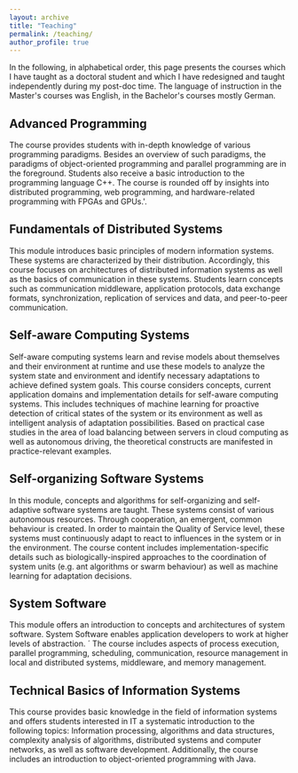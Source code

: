 ```yaml
---
layout: archive
title: "Teaching"
permalink: /teaching/
author_profile: true
---
```


In the following, in alphabetical order, this page presents the courses which I have taught as a doctoral student and which I have redesigned and taught independently during my post-doc time. The language of instruction in the Master's courses was English, in the Bachelor's courses mostly German. 

## Advanced Programming

The course provides students with in-depth knowledge of various programming paradigms.
Besides an overview of such paradigms, the paradigms of object-oriented programming and parallel programming are in the foreground.
Students also receive a basic introduction to the programming language C++.
The course is rounded off by insights into distributed programming, web programming, and hardware-related programming with FPGAs and GPUs.'.


## Fundamentals of Distributed Systems

This module introduces basic principles of modern information systems. These systems are characterized by their distribution.
Accordingly, this course focuses on architectures of distributed information systems as well as the basics of communication in these systems.
Students learn concepts such as communication middleware, application protocols, data exchange formats, synchronization, replication of services and data, and peer-to-peer communication.


## Self-aware Computing Systems

Self-aware computing systems learn and revise models about themselves and their environment at runtime and use these models to analyze the system state and environment and identify necessary adaptations to achieve defined system goals.
This course considers concepts, current application domains and implementation details for self-aware computing systems.
This includes techniques of machine learning for proactive detection of critical states of the system or its environment as well as intelligent analysis of adaptation possibilities.
Based on practical case studies in the area of load balancing between servers in cloud computing as well as autonomous driving, the theoretical constructs are manifested in practice-relevant examples.


## Self-organizing Software Systems

In this module, concepts and algorithms for self-organizing and self-adaptive software systems are taught.
These systems consist of various autonomous resources. Through cooperation, an emergent, common behaviour is created. 
In order to maintain the Quality of Service level, these systems must continuously adapt to react to influences in the system or in the environment.
The course content includes implementation-specific details such as biologically-inspired approaches to the coordination of system units (e.g. ant algorithms or swarm behaviour) as well as machine learning for adaptation decisions.


## System Software

This module offers an introduction to concepts and architectures of system software. System Software enables application developers to work at higher levels of abstraction. ´
The course includes aspects of process execution, parallel programming, scheduling, communication, resource management in local and distributed systems, middleware, and memory management.


## Technical Basics of Information Systems

This course provides basic knowledge in the field of information systems and offers students interested in IT a systematic introduction to the following topics: 
Information processing, algorithms and data structures, complexity analysis of algorithms, distributed systems and computer networks, as well as software development. 
Additionally, the course includes an introduction to object-oriented programming with Java. 

